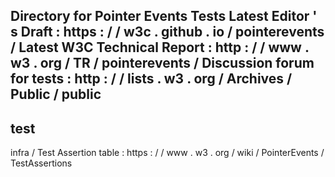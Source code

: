 Directory
for
Pointer
Events
Tests
Latest
Editor
'
s
Draft
:
https
:
/
/
w3c
.
github
.
io
/
pointerevents
/
Latest
W3C
Technical
Report
:
http
:
/
/
www
.
w3
.
org
/
TR
/
pointerevents
/
Discussion
forum
for
tests
:
http
:
/
/
lists
.
w3
.
org
/
Archives
/
Public
/
public
-
test
-
infra
/
Test
Assertion
table
:
https
:
/
/
www
.
w3
.
org
/
wiki
/
PointerEvents
/
TestAssertions
